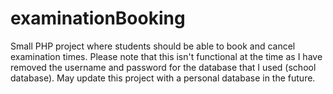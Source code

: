 # examinationBooking

Small PHP project where students should be able to book and cancel examination times.
Please note that this isn't functional at the time as I have removed the username and password for the database that I used (school database). May update this project with a personal database in the future.
